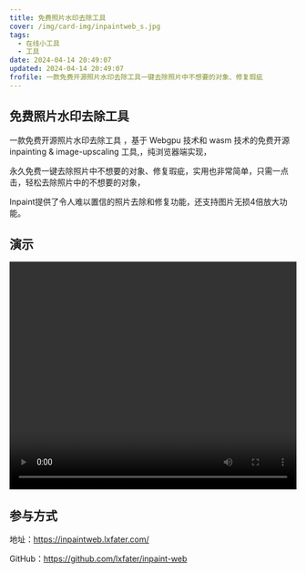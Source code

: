 ```yaml
---
title: 免费照片水印去除工具
cover: /img/card-img/inpaintweb_s.jpg
tags:
  - 在线小工具
  - 工具
date: 2024-04-14 20:49:07
updated: 2024-04-14 20:49:07
frofile: 一款免费开源照片水印去除工具一键去除照片中不想要的对象、修复瑕疵
---
```


## 免费照片水印去除工具

一款免费开源照片水印去除工具 ，基于 Webgpu 技术和 wasm 技术的免费开源 inpainting & image-upscaling 工具,，纯浏览器端实现，

永久免费一键去除照片中不想要的对象、修复瑕疵，实用也非常简单，只需一点击，轻松去除照片中的不想要的对象，

Inpaint提供了令人难以置信的照片去除和修复功能，还支持图片无损4倍放大功能。

## 演示

<video src="https://www.ahhhhfs.com/wp-content/uploads/2024/04/Super-Resolution%EF%BC%88%E5%9B%BE%E7%89%87%E9%AB%98%E6%B8%85%E5%8C%96%EF%BC%89.mp4?_=2" controls="controls" width="100%" height="400"></video>

## 参与方式

地址：https://inpaintweb.lxfater.com/

GitHub：https://github.com/lxfater/inpaint-web
